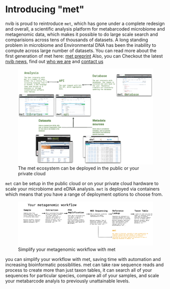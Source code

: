 <link rel="stylesheet" href="/assets/css/styles.css">
<script src="/assets/js/document_include.js"></script> 

<h1>Introducing "met"</h1>
nvib is proud to reintroduce <code>met</code>, which has gone under a complete redesign and overall, a scientific analysis platform for metabarcoded microbiome and metagenomic data, which makes it possible to do large scale search and comparisions across tens of thousands of datasets. A long standing problem in microbiome and Environmental DNA has been the inability to compute across large number of datasets. You can read more about the first generation  of met here: <a href="https://ecoevorxiv.org/rwnd3/">met preprint</a> Also, you can Checkout the latest <a href="/news.html">nvib news</a>, find out <a href="/team.html">who we are</a> and <a href="/contact.html">contact us</a>

<figure>
  <img src="/assets/met.png" alt="met ecosystem">
  <figcaption>The met ecosystem can be deployed in the public or your private cloud</figcaption>
</figure>

<code>met</code> can be setup in the public cloud or on your private cloud hardware to scale your microbiome and eDNA analysis. <code>met</code> is deployed via containers which means that you have a range of deployment options to choose from.

<figure>
  <img src="/assets/met-barcoding.png" alt="your pipeline">
  <figcaption>Simplify your metagenomic workflow with met</figcaption>
</figure>

you can simplify your workflow with met, saving time with automation and increasing bioinformatic possiblities. met can take raw sequence reads and process to create more than just taxon tables, it can search all of your sequences for particular species, compare all of your samples, and scale your metabarcode analyis to previously unattainable levels.

<script>
document.include('/assets/menu.html')
</script>
